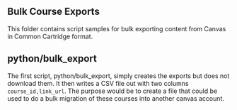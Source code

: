 Bulk Course Exports
------

This folder contains script samples for bulk exporting content from Canvas in Common
Cartridge format.


python/bulk\_export
------
The first script, python/bulk\_export, simply creates the exports but does not download
them.  It then writes a CSV file out with two columns ```course_id,link_url```.  The
purpose would be to create a file that could be used to do a bulk migration of these
courses into another canvas account.
